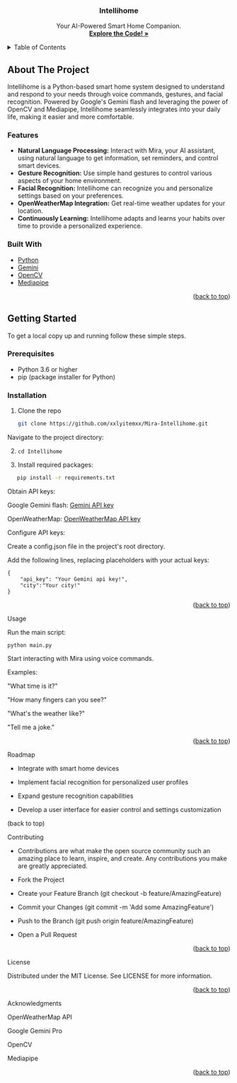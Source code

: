 

<a name="readme-top"></a>


  <h3 align="center">Intellihome</h3>

  <p align="center">
    Your AI-Powered Smart Home Companion.
    <br />
    <a href="https://github.com/xXlyitemXx/Mira-Intellihome"><strong>Explore the Code! »</strong></a>
  </p>
</div>

<!-- TABLE OF CONTENTS -->
<details>
  <summary>Table of Contents</summary>
  <ol>
    <li>
      <a href="#about-the-project">About The Project</a>
      <ul>
        <li><a href="#features">Features</a></li>
        <li><a href="#built-with">Built With</a></li>
      </ul>
    </li>
    <li>
      <a href="#getting-started">Getting Started</a>
      <ul>
        <li><a href="#prerequisites">Prerequisites</a></li>
        <li><a href="#installation">Installation</a></li>
      </ul>
    </li>
    <li><a href="#usage">Usage</a></li>
    <li><a href="#roadmap">Roadmap</a></li>
    <li><a href="#contributing">Contributing</a></li>
    <li><a href="#license">License</a></li>
    <li><a href="#contact">Contact</a></li>
    <li><a href="#acknowledgments">Acknowledgments</a></li>
  </ol>
</details>

## About The Project

Intellihome is a Python-based smart home system designed to understand and respond to your needs through voice commands, gestures, and facial recognition. Powered by Google's Gemini flash and leveraging the power of OpenCV and Mediapipe, Intellihome seamlessly integrates into your daily life, making it easier and more comfortable.

### Features

* **Natural Language Processing:** Interact with Mira, your AI assistant, using natural language to get information, set reminders, and control smart devices.
* **Gesture Recognition:** Use simple hand gestures to control various aspects of your home environment.
* **Facial Recognition:** Intellihome can recognize you and personalize settings based on your preferences.
* **OpenWeatherMap Integration:**  Get real-time weather updates for your location.
* **Continuously Learning:** Intellihome adapts and learns your habits over time to provide a personalized experience. 

### Built With

* [Python](https://www.python.org/)
* [Gemini](https://aistudio.google.com)
* [OpenCV](https://opencv.org/)
* [Mediapipe](https://chuoling.github.io/mediapipe/)

<p align="right">(<a href="#readme-top">back to top</a>)</p>

## Getting Started

To get a local copy up and running follow these simple steps.

### Prerequisites

* Python 3.6 or higher
* pip (package installer for Python)

### Installation

1. Clone the repo
   ```sh
   git clone https://github.com/xxlyitemxx/Mira-Intellihome.git

Navigate to the project directory:

2. ```cd Intellihome```

3. Install required packages:
```sh
   pip install -r requirements.txt
```
Obtain API keys:

Google Gemini flash: [Gemini API key](https://aistudio.google.com)

OpenWeatherMap: [OpenWeatherMap API key](https://openweathermap.org/api)

Configure API keys:

Create a config.json file in the project's root directory.

Add the following lines, replacing placeholders with your actual keys:
```
{
    "api_key": "Your Gemini api key!",
    "city":"Your city!"
} 
```

<p align="right">(<a href="#readme-top">back to top</a>)</p>

Usage

Run the main script:
```
python main.py
```

Start interacting with Mira using voice commands.

Examples:

  "What time is it?"
  
  "How many fingers can you see?"
  
  "What's the weather like?"
  
  "Tell me a joke."

<p align="right">(<a href="#readme-top">back to top</a>)</p>

Roadmap

  * Integrate with smart home devices
  
  * Implement facial recognition for personalized user profiles
  
  * Expand gesture recognition capabilities
  
  * Develop a user interface for easier control and settings customization

(back to top)

Contributing

  * Contributions are what make the open source community such an amazing place to learn, inspire, and create. Any contributions you make are greatly appreciated.
  
  * Fork the Project
  
  * Create your Feature Branch (git checkout -b feature/AmazingFeature)
  
  * Commit your Changes (git commit -m 'Add some AmazingFeature')
  
  * Push to the Branch (git push origin feature/AmazingFeature)
  
  * Open a Pull Request
<p align="right">(<a href="#readme-top">back to top</a>)</p>

License

  Distributed under the MIT License. See LICENSE for more information.


<p align="right">(<a href="#readme-top">back to top</a>)</p>

Acknowledgments

OpenWeatherMap API

Google Gemini Pro

OpenCV

Mediapipe

<p align="right">(<a href="#readme-top">back to top</a>)</p>



